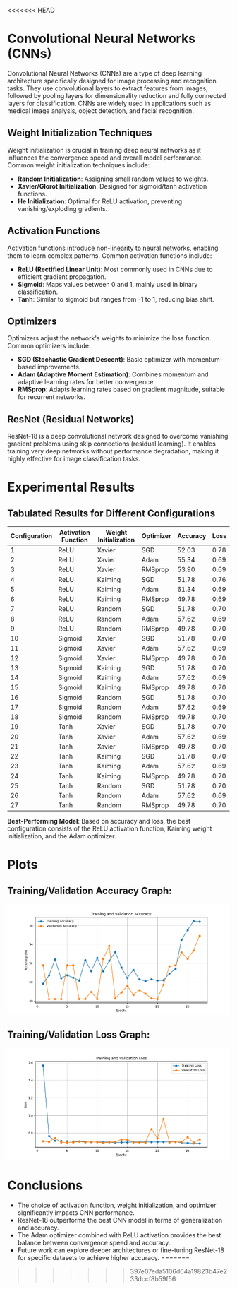 <<<<<<< HEAD
# Convolutional Neural Networks (CNNs)

Convolutional Neural Networks (CNNs) are a type of deep learning architecture specifically designed for image processing and recognition tasks. They use convolutional layers to extract features from images, followed by pooling layers for dimensionality reduction and fully connected layers for classification. CNNs are widely used in applications such as medical image analysis, object detection, and facial recognition.

## Weight Initialization Techniques

Weight initialization is crucial in training deep neural networks as it influences the convergence speed and overall model performance. Common weight initialization techniques include:

- **Random Initialization**: Assigning small random values to weights.
- **Xavier/Glorot Initialization**: Designed for sigmoid/tanh activation functions.
- **He Initialization**: Optimal for ReLU activation, preventing vanishing/exploding gradients.

## Activation Functions

Activation functions introduce non-linearity to neural networks, enabling them to learn complex patterns. Common activation functions include:

- **ReLU (Rectified Linear Unit)**: Most commonly used in CNNs due to efficient gradient propagation.
- **Sigmoid**: Maps values between 0 and 1, mainly used in binary classification.
- **Tanh**: Similar to sigmoid but ranges from -1 to 1, reducing bias shift.

## Optimizers

Optimizers adjust the network's weights to minimize the loss function. Common optimizers include:

- **SGD (Stochastic Gradient Descent)**: Basic optimizer with momentum-based improvements.
- **Adam (Adaptive Moment Estimation)**: Combines momentum and adaptive learning rates for better convergence.
- **RMSprop**: Adapts learning rates based on gradient magnitude, suitable for recurrent networks.

## ResNet (Residual Networks)

ResNet-18 is a deep convolutional network designed to overcome vanishing gradient problems using skip connections (residual learning). It enables training very deep networks without performance degradation, making it highly effective for image classification tasks.

# Experimental Results

## Tabulated Results for Different Configurations

| Configuration | Activation Function | Weight Initialization | Optimizer | Accuracy | Loss |
| ------------- | ------------------- | --------------------- | --------- | -------- | ---- |
| 1             | ReLU                | Xavier                | SGD       | 52.03    | 0.78 |
| 2             | ReLU                | Xavier                | Adam      | 55.34    | 0.69 |
| 3             | ReLU                | Xavier                | RMSprop   | 53.90    | 0.69 |
| 4             | ReLU                | Kaiming               | SGD       | 51.78    | 0.76 |
| 5             | ReLU                | Kaiming               | Adam      | 61.34    | 0.69 |
| 6             | ReLU                | Kaiming               | RMSprop   | 49.78    | 0.69 |
| 7             | ReLU                | Random                | SGD       | 51.78    | 0.70 |
| 8             | ReLU                | Random                | Adam      | 57.62    | 0.69 |
| 9             | ReLU                | Random                | RMSprop   | 49.78    | 0.70 |
| 10            | Sigmoid             | Xavier                | SGD       | 51.78    | 0.70 |
| 11            | Sigmoid             | Xavier                | Adam      | 57.62    | 0.69 |
| 12            | Sigmoid             | Xavier                | RMSprop   | 49.78    | 0.70 |
| 13            | Sigmoid             | Kaiming               | SGD       | 51.78    | 0.70 |
| 14            | Sigmoid             | Kaiming               | Adam      | 57.62    | 0.69 |
| 15            | Sigmoid             | Kaiming               | RMSprop   | 49.78    | 0.70 |
| 16            | Sigmoid             | Random                | SGD       | 51.78    | 0.70 |
| 17            | Sigmoid             | Random                | Adam      | 57.62    | 0.69 |
| 18            | Sigmoid             | Random                | RMSprop   | 49.78    | 0.70 |
| 19            | Tanh                | Xavier                | SGD       | 51.78    | 0.70 |
| 20            | Tanh                | Xavier                | Adam      | 57.62    | 0.69 |
| 21            | Tanh                | Xavier                | RMSprop   | 49.78    | 0.70 |
| 22            | Tanh                | Kaiming               | SGD       | 51.78    | 0.70 |
| 23            | Tanh                | Kaiming               | Adam      | 57.62    | 0.69 |
| 24            | Tanh                | Kaiming               | RMSprop   | 49.78    | 0.70 |
| 25            | Tanh                | Random                | SGD       | 51.78    | 0.70 |
| 26            | Tanh                | Random                | Adam      | 57.62    | 0.69 |
| 27            | Tanh                | Random                | RMSprop   | 49.78    | 0.70 |

**Best-Performing Model**: Based on accuracy and loss, the best configuration consists of the ReLU activation function, Kaiming weight initialization, and the Adam optimizer.

# Plots

## Training/Validation Accuracy Graph:

![Training/Validation Accuracy](accuracy_plot.png)

## Training/Validation Loss Graph:

![Training/Validation Loss](loss_plot.png)

# Conclusions

- The choice of activation function, weight initialization, and optimizer significantly impacts CNN performance.
- ResNet-18 outperforms the best CNN model in terms of generalization and accuracy.
- The Adam optimizer combined with ReLU activation provides the best balance between convergence speed and accuracy.
- Future work can explore deeper architectures or fine-tuning ResNet-18 for specific datasets to achieve higher accuracy.
=======

>>>>>>> 397e07eda5106d64a19823b47e233dccf8b59f56
